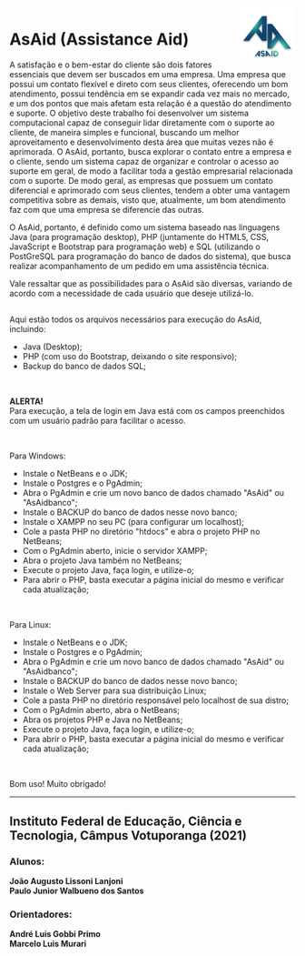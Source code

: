 <img src="imagens/asaidlogo.png" align="right" width="100">

# AsAid (Assistance Aid)

A satisfação e o bem-estar do cliente são dois fatores essenciais que devem ser buscados em uma empresa. Uma empresa que possui um contato flexível e direto com seus clientes, oferecendo um bom atendimento, possui tendência em se expandir cada vez mais no mercado, e um dos pontos que mais afetam esta relação é a questão do atendimento e suporte. O objetivo deste trabalho foi desenvolver um sistema computacional capaz de conseguir lidar diretamente com o suporte ao cliente, de maneira simples e funcional, buscando um melhor aproveitamento e desenvolvimento desta área que muitas vezes não é aprimorada. O AsAid, portanto, busca explorar o contato entre a empresa e o cliente, sendo um sistema capaz de organizar e controlar o acesso ao suporte em geral, de modo a facilitar toda a gestão empresarial relacionada com o suporte. De modo geral, as empresas que possuem um contato diferencial e aprimorado com seus clientes, tendem a obter uma vantagem competitiva sobre as demais, visto que, atualmente, um bom atendimento faz com que uma empresa se diferencie das outras.

O AsAid, portanto, é definido como um sistema baseado nas linguagens Java (para programação desktop), PHP (juntamente do HTML5, CSS, JavaScript e Bootstrap para programação web)  e SQL (utilizando o PostGreSQL para programação do banco de dados do sistema), que busca realizar acompanhamento de um pedido em uma assistência técnica.

Vale ressaltar que as possibilidades para o AsAid são diversas, variando de acordo com a necessidade de cada usuário que deseje utilizá-lo.

## 

Aqui estão todos os arquivos necessários para execução do AsAid, incluindo:
- Java (Desktop);
- PHP (com uso do Bootstrap, deixando o site responsivo);
- Backup do banco de dados SQL;
<br/>

<b> ALERTA! </b> <br/>
Para execução, a tela de login em Java está com os campos preenchidos com um usuário padrão para facilitar o acesso.

<br/>

Para Windows:
  - Instale o NetBeans e o JDK;
  - Instale o Postgres e o PgAdmin;
  - Abra o PgAdmin e crie um novo banco de dados chamado "AsAid" ou "AsAidbanco";
  - Instale o BACKUP do banco de dados nesse novo banco;
  - Instale o XAMPP no seu PC (para configurar um localhost);
  - Cole a pasta PHP no diretório "htdocs" e abra o projeto PHP no NetBeans;
  - Com o PgAdmin aberto, inicie o servidor XAMPP;
  - Abra o projeto Java também no NetBeans;
  - Execute o projeto Java, faça login, e utilize-o;
  - Para abrir o PHP, basta executar a página inicial do mesmo e verificar cada atualização;
<br/>

Para Linux:
  - Instale o NetBeans e o JDK;
  - Instale o Postgres e o PgAdmin;
  - Abra o PgAdmin e crie um novo banco de dados chamado "AsAid" ou "AsAidbanco";
  - Instale o BACKUP do banco de dados nesse novo banco;
  - Instale o Web Server para sua distribuição Linux;
  - Cole a pasta PHP no diretório responsável pelo localhost de sua distro;
  - Com o PgAdmin aberto, abra o NetBeans;
  - Abra os projetos PHP e Java no NetBeans;
  - Execute o projeto Java, faça login, e utilize-o;
  - Para abrir o PHP, basta executar a página inicial do mesmo e verificar cada atualização; 
<br/>

Bom uso! Muito obrigado! 

---

<h2> Instituto Federal de Educação, Ciência e Tecnologia, Câmpus Votuporanga (2021) </h2>

<h3> Alunos: </h3>
<b> João Augusto Lissoni Lanjoni </b>
<br/>
<b> Paulo Junior Walbueno dos Santos </b>

<h3> Orientadores: </h3>
<b> André Luis Gobbi Primo </b>
<br/>
<b> Marcelo Luis Murari </b>
